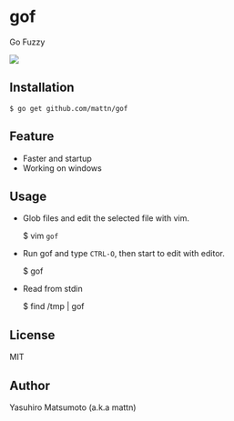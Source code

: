 # gof

Go Fuzzy

![](https://gist.github.com/mattn/7393210/raw/a3b16e248e24749f850859a9bd01a5e6893ed914/gof.gif)

## Installation

    $ go get github.com/mattn/gof

## Feature

* Faster and startup
* Working on windows

## Usage

* Glob files and edit the selected file with vim.

    $ vim `gof`

* Run gof and type `CTRL-O`, then start to edit with editor.

    $ gof

* Read from stdin

    $ find /tmp | gof

## License

MIT

## Author

Yasuhiro Matsumoto (a.k.a mattn)

